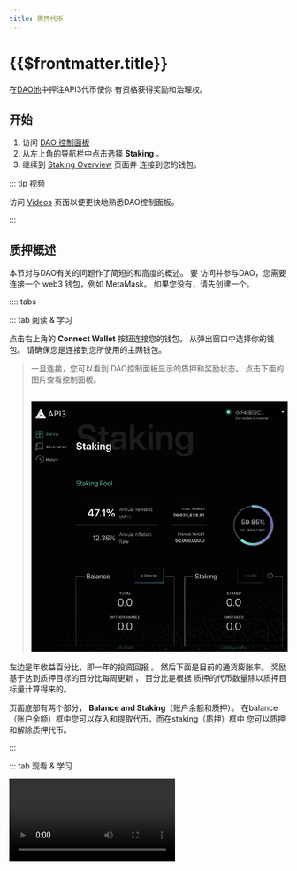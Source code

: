 ```yaml
---
title: 质押代币
---
```


# {{$frontmatter.title}}

<TocHeader /> <TOC class="table-of-contents" :include-level="[2]" />

在[DAO池](.../introduction/dao-pool.md)中押注API3代币使你 有资格获得奖励和治理权。

## 开始

1. 访问 [DAO 控制面板](https://api3.eth.link/)
2. 从左上角的导航栏中点击选择 **Staking** 。
3. 继续到 [Staking Overview](staking.md#staking-overview) 页面并 连接到您的钱包。

::: tip 视频

访问 [Videos](videos.md) 页面以便更快地熟悉DAO控制面板。

:::

<TocHeader /> <TOC class="table-of-contents" :include-level="[2,3]" />

<!-------------------------->

## 质押概述

本节对与DAO有关的问题作了简短的和高度的概述。 要 访问并参与DAO，您需要连接一个 web3 钱包，例如 MetaMask。 如果您没有，请先创建一个。

:::: tabs

::: tab 阅读 & 学习

点击右上角的 **Connect Wallet** 按钮连接您的钱包。 从弹出窗口中选择你的钱包。 请确保您是连接到您所使用的主网钱包。

> 一旦连接，您可以看到 DAO控制面板显示的质押和奖励状态。 点击下面的图片查看控制面板。
> 
> <p align="left"><br/>
> <img src="../assets/dashboard/dashboard.png"/>
> </p>
左边是年收益百分比，即一年的投资回报 。 然后下面是目前的通货膨胀率。 奖励基于达到质押目标的百分比每周更新 ， 百分比是根据 质押的代币数量除以质押目标量计算得来的。

页面底部有两个部分， **Balance and Staking**（账户余额和质押）。 在balance（账户余额）框中您可以存入和提取代币，而在staking（质押）框中 您可以质押和解除质押代币。

:::

::: tab 观看 & 学习

<Video src="https://www.youtube.com/embed/Cz7Ov5ibBo0">

:::

::::

<!-------------------------->

## 存入和提取代币

在质押代币之前，您必须将它们存入DAO池。 这样做，将把代币从你的钱包转移到DAO池，DAO池由它的智能合约控制。 存入的代币如果是可以提取状态（WITHDRAWABLE），则可以随时从 DAO 池中提取 到您的钱包中。

:::: tabs

::: tab 阅读 & 学习

#### 存入

1. 点击**_Deposit_**  按钮

   > 如果这是您的第一笔存入代币操作，您需要先授权 DAO 池智能 合约。 依次按照步骤 #2 和步骤 #3操作。 否则跳到步骤4。
2. (首次存入者) 输入要存入的代币数量，然后点击 **_Approve_** 按钮。
3. 输入要存入的代币数量，然后点击 **_Deposit_** 按钮。

   > 请注意，存入的代币没有被质押。 他们不会让您获得奖励或 给予您治理权利。

---

#### 提币

您只能提取未质押的代币。 可以提取的最大额是 显示为WITHARAWABLE状态。

1. 点击**_Withdraw_**  按钮
2. 输入要提取的代币数量(或选择 **Max** )，然后点击 **_Withdraw_** 按钮。 > 提取的代币已返回您的钱包。

:::

::: tab 观看 & 学习

<Video src="https://www.youtube.com/embed/PdSE-SiUx3M">

:::

::::

<!-------------------------->

## 质押 & 赚取奖励

当你质押了您存入的代币时，您将被赋予创建和 投票提案的权利。 此外，您将获得奖励。 奖励是每隔 7天更新一次，与您在 DAO 池中质押的代币数量成比例(占DAO 池的百分比)。

:::: tabs

::: tab 阅读 & 学习

1. 点击**_Stake_**  按钮

   > 可质押的代币数量取决于存入代币的数量， 也是以可提取状态（ WITHDRAWABLE）显示在**Balance** 框中。
2. 输入要质押的代币数量(或选择 **Max** )，然后点击 **_Stake_** 按钮。

DAO使用一个自适应的奖励机制来激励质押。 奖励是 每七天更新一次，与您的 所质押的代币数量成正比。 当池中资金不足时，奖励会增加以激励质押；当池中资金充足时，奖励会减少以减少新的质押。 您可以根据已达到目标质押量的百分比查看 当前资金状况，这个 百分比是根据质押的代币数量除以质押目标量计算得来的。

:::

::: tab 观看 & 学习

<Video src="https://www.youtube.com/embed/DQMsgQvkg7k">

:::

::::

## 解除质押和索取

解除代币质押和索取奖励。 为了激励履行治理责任 并保护DAO的长期利益，奖励将被锁定一年。  你可以在任何时候解除你的代币质押，但你只能在一年的锁定期结束后才能索取奖励。 请注意，解除质押将取消您最近的 周奖励付款。 为了保护DAO不受垃圾提案的影响，解除质押需要有七天的等待期。

:::: tabs

::: tab 阅读 & 学习

1. 点击**_Initiate Unstake_**  按钮
2. 输入要解除质押的代币数量(或选择 **Max** )，然后点击 **_Initiate Unstake_** 按钮。
3. 点击 弹出窗口中的 **Initiate Unstake** 按钮来确认交易。

:::

::: tab 观看 & 学习

<Video src="https://www.youtube.com/embed/__zhi8N2erI">

:::

::::

::: warning 七天等待期

为了保护DAO不受垃圾提案的影响，解除质押需要有七天的等待期。

:::
